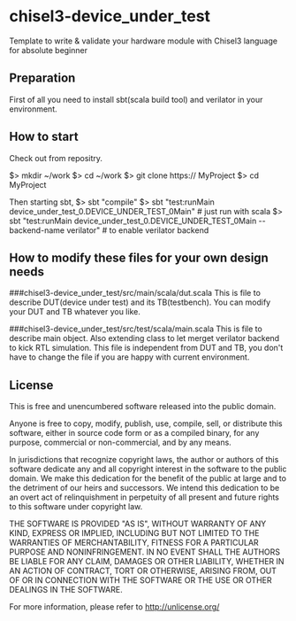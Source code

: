 # chisel3-device_under_test
Template to write &amp; validate your hardware module with Chisel3 language for absolute beginner

## Preparation

First of all you need to install sbt(scala build tool) and verilator in your environment.

## How to start

Check out from repositry. 

$> mkdir ~/work
$> cd ~/work
$> git clone https:// MyProject
$> cd MyProject

Then starting sbt,
$> sbt "compile"
$> sbt "test:runMain device_under_test_0.DEVICE_UNDER_TEST_0Main" # just run with scala
$> sbt "test:runMain device_under_test_0.DEVICE_UNDER_TEST_0Main --backend-name verilator" # to enable verilator backend

## How to modify these files for your own design needs
 
 ###chisel3-device_under_test/src/main/scala/dut.scala
 This is file to describe DUT(device under test) and its TB(testbench). You can modify your DUT and TB whatever you like.

 ###chisel3-device_under_test/src/test/scala/main.scala
 This is file to describe main object. Also extending class to let merget verilator backend to kick RTL simulation. This file is independent from DUT and TB, you don't have to change the file if you are happy with current environment.



## License

This is free and unencumbered software released into the public domain.

Anyone is free to copy, modify, publish, use, compile, sell, or distribute this software, either in source code form or as a compiled binary, for any purpose, commercial or non-commercial, and by any means.

In jurisdictions that recognize copyright laws, the author or authors of this software dedicate any and all copyright interest in the software to the public domain. We make this dedication for the benefit of the public at large and to the detriment of our heirs and successors. We intend this dedication to be an overt act of relinquishment in perpetuity of all present and future rights to this software under copyright law.

THE SOFTWARE IS PROVIDED "AS IS", WITHOUT WARRANTY OF ANY KIND, EXPRESS OR IMPLIED, INCLUDING BUT NOT LIMITED TO THE WARRANTIES OF MERCHANTABILITY, FITNESS FOR A PARTICULAR PURPOSE AND NONINFRINGEMENT. IN NO EVENT SHALL THE AUTHORS BE LIABLE FOR ANY CLAIM, DAMAGES OR OTHER LIABILITY, WHETHER IN AN ACTION OF CONTRACT, TORT OR OTHERWISE, ARISING FROM, OUT OF OR IN CONNECTION WITH THE SOFTWARE OR THE USE OR OTHER DEALINGS IN THE SOFTWARE.

For more information, please refer to http://unlicense.org/
